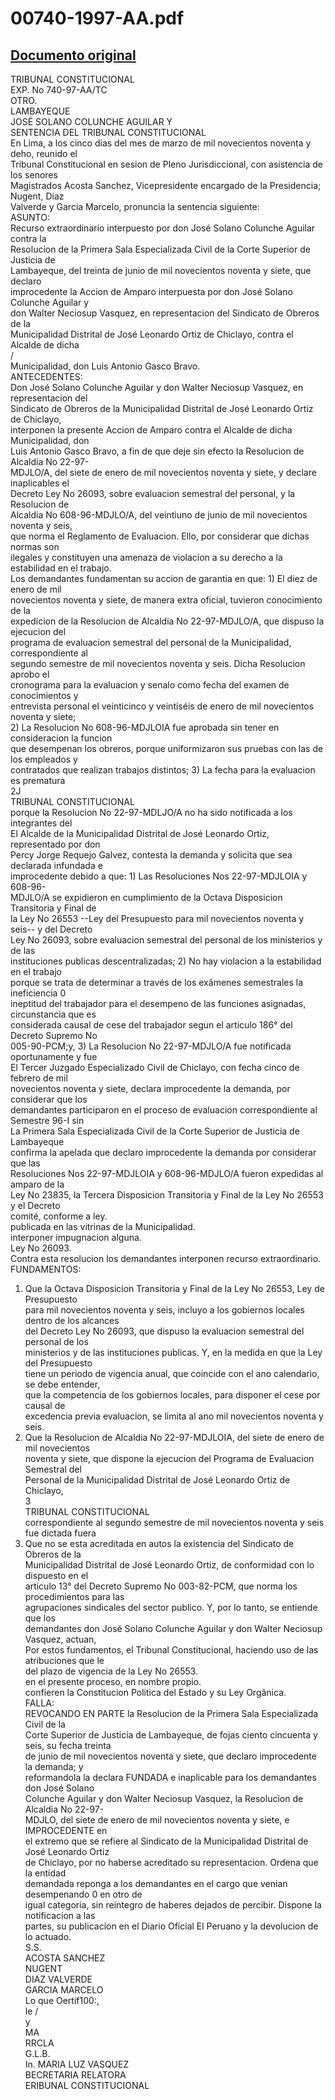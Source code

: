 
00740-1997-AA.pdf
=================
  
[Documento original](https://tc.gob.pe/jurisprudencia/1998/00740-1997-AA.pdf)  
---  
TRIBUNAL CONSTITUCIONAL  
EXP. No 740-97-AA/TC  
OTRO.  
LAMBAYEQUE  
JOSÉ SOLANO COLUNCHE AGUILAR Y  
SENTENCIA DEL TRIBUNAL CONSTITUCIONAL  
En Lima, a los cinco dias del mes de marzo de mil novecientos noventa y deho, reunido el  
Tribunal Constitucional en sesion de Pleno Jurisdiccional, con asistencia de los senores  
Magistrados Acosta Sanchez, Vicepresidente encargado de la Presidencia; Nugent, Diaz  
Valverde y Garcia Marcelo, pronuncia la sentencia siguiente:  
ASUNTO:  
Recurso extraordinario interpuesto por don José Solano Colunche Aguilar contra la  
Resolucion de la Primera Sala Especializada Civil de la Corte Superior de Justicia de  
Lambayeque, del treinta de junio de mil novecientos noventa y siete, que declaro  
improcedente la Accion de Amparo interpuesta por don José Solano Colunche Aguilar y  
don Walter Neciosup Vasquez, en representacion del Sindicato de Obreros de la  
Municipalidad Distrital de José Leonardo Ortiz de Chiclayo, contra el Alcalde de dicha  
/  
Municipalidad, don Luis Antonio Gasco Bravo.  
ANTECEDENTES:  
Don José Solano Colunche Aguilar y don Walter Neciosup Vasquez, en representacion del  
Sindicato de Obreros de la Municipalidad Distrital de José Leonardo Ortiz de Chiclayo,  
interponen la presente Accion de Amparo contra el Alcalde de dicha Municipalidad, don  
Luis Antonio Gasco Bravo, a fin de que deje sin efecto la Resolucion de Alcaldia No 22-97-  
MDJLO/A, del siete de enero de mil novecientos noventa y siete, y declare inaplicables el  
Decreto Ley No 26093, sobre evaluacion semestral del personal, y la Resolucion de  
Alcaldia No 608-96-MDJLO/A, del veintiuno de junio de mil novecientos noventa y seis,  
que norma el Reglamento de Evaluacion. Ello, por considerar que dichas normas son  
ilegales y constituyen una amenaza de violacion a su derecho a la estabilidad en el trabajo.  
Los demandantes fundamentan su accion de garantia en que: 1) El diez de enero de mil  
novecientos noventa y siete, de manera extra oficial, tuvieron conocimiento de la  
expedicion de la Resolucion de Alcaldia No 22-97-MDJLO/A, que dispuso la ejecucion del  
programa de evaluacion semestral del personal de la Municipalidad, correspondiente al  
segundo semestre de mil novecientos noventa y seis. Dicha Resolucion aprobo el  
cronograma para la evaluacion y senalo como fecha del examen de conocimientos y  
entrevista personal el veinticinco y veintiséis de enero de mil novecientos noventa y siete;  
2) La Resolucion No 608-96-MDJLOIA fue aprobada sin tener en consideracion la funcion  
que desempenan los obreros, porque uniformizaron sus pruebas con las de los empleados y  
contratados que realizan trabajos distintos; 3) La fecha para la evaluacion es prematura  
2J  
TRIBUNAL CONSTITUCIONAL  
porque la Resolucion No 22-97-MDLJO/A no ha sido notificada a los integrantes del  
El Alcalde de la Municipalidad Distrital de José Leonardo Ortiz, representado por don  
Percy Jorge Requejo Galvez, contesta la demanda y solicita que sea declarada infundada e  
improcedente debido a que: 1) Las Resoluciones Nos 22-97-MDJLOIA y 608-96-  
MDJLO/A se expidieron en cumplimiento de la Octava Disposicion Transitoria y Final de  
la Ley No 26553 --Ley del Presupuesto para mil novecientos noventa y seis-- y del Decreto  
Ley No 26093, sobre evaluacion semestral del personal de los ministerios y de las  
instituciones publicas descentralizadas; 2) No hay violacion a la estabilidad en el trabajo  
porque se trata de determinar a través de los exâmenes semestrales la ineficiencia 0  
ineptitud del trabajador para el desempeno de las funciones asignadas, circunstancia que es  
considerada causal de cese del trabajador segun el articulo 186° del Decreto Supremo No  
005-90-PCM;y, 3) La Resolucion No 22-97-MDJLO/A fue notificada oportunamente y fue  
El Tercer Juzgado Especializado Civil de Chiclayo, con fecha cinco de febrero de mil  
novecientos noventa y siete, declara improcedente la demanda, por considerar que los  
demandantes participaron en el proceso de evaluacion correspondiente al Semestre 96-I sin  
La Primera Sala Especializada Civil de la Corte Superior de Justicia de Lambayeque  
confirma la apelada que declaro improcedente la demanda por considerar que las  
Resoluciones Nos 22-97-MDJLOIA y 608-96-MDJLO/A fueron expedidas al amparo de la  
Ley No 23835, la Tercera Disposicion Transitoria y Final de la Ley No 26553 y el Decreto  
comité, conforme a ley.  
publicada en las vitrinas de la Municipalidad.  
interponer impugnacion alguna.  
Ley No 26093.  
Contra esta resolucion los demandantes interponen recurso extraordinario.  
FUNDAMENTOS:  
1. Que la Octava Disposicion Transitoria y Final de la Ley No 26553, Ley de Presupuesto  
para mil novecientos noventa y seis, incluyo a los gobiernos locales dentro de los alcances  
del Decreto Ley No 26093, que dispuso la evaluacion semestral del personal de los  
ministerios y de las instituciones publicas. Y, en la medida en que la Ley del Presupuesto  
tiene un periodo de vigencia anual, que coincide con el ano calendario, se debe entender,  
que la competencia de los gobiernos locales, para disponer el cese por causal de  
excedencia previa evaluacion, se limita al ano mil novecientos noventa y seis.  
2. Que la Resolucion de Alcaldia No 22-97-MDJLOIA, del siete de enero de mil novecientos  
noventa y siete, que dispone la ejecucion del Programa de Evaluacion Semestral del  
Personal de la Municipalidad Distrital de José Leonardo Ortiz de Chiclayo,  
3  
TRIBUNAL CONSTITUCIONAL  
correspondiente al segundo semestre de mil novecientos noventa y seis fue dictada fuera  
3. Que no se esta acreditada en autos la existencia del Sindicato de Obreros de la  
Municipalidad Distrital de José Leonardo Ortiz, de conformidad con lo dispuesto en el  
articulo 13° del Decreto Supremo No 003-82-PCM, que norma los procedimientos para las  
agrupaciones sindicales del sector publico. Y, por lo tanto, se entiende que los  
demandantes don José Solano Colunche Aguilar y don Walter Neciosup Vasquez, actuan,  
Por estos fundamentos, el Tribunal Constitucional, haciendo uso de las atribuciones que le  
del plazo de vigencia de la Ley No 26553.  
en el presente proceso, en nombre propio.  
confieren la Constitucion Politica del Estado y su Ley Orgânica.  
FALLA:  
REVOCANDO EN PARTE la Resolucion de la Primera Sala Especializada Civil de la  
Corte Superior de Justicia de Lambayeque, de fojas ciento cincuenta y seis, su fecha treinta  
de junio de mil novecientos noventa y siete, que declaro improcedente la demanda; y  
reformandola la declara FUNDADA e inaplicable para los demandantes don José Solano  
Colunche Aguilar y don Walter Neciosup Vasquez, la Resolucion de Alcaldia No 22-97-  
MDJLO, del siete de enero de mil novecientos noventa y siete, e IMPROCEDENTE en  
el extremo que se refiere al Sindicato de la Municipalidad Distrital de José Leonardo Ortiz  
de Chiclayo, por no haberse acreditado su representacion. Ordena que la entidad  
demandada reponga a los demandantes en el cargo que venian desempenando 0 en otro de  
igual categoria, sin reintegro de haberes dejados de percibir. Dispone la notificacion a las  
partes, su publicacion en el Diario Oficial El Peruano y la devolucion de lo actuado.  
S.S.  
ACOSTA SANCHEZ  
NUGENT  
DIAZ VALVERDE  
GARCIA MARCELO  
Lo que Oertif100:,  
le  /  
y  
MA  
RRCLA  
G.L.B.  
In. MARIA LUZ VASQUEZ  
BECRETARIA RELATORA  
ERIBUNAL CONSTITUCIONAL